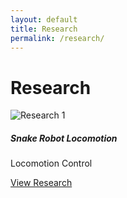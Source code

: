```yaml
---
layout: default
title: Research
permalink: /research/
---
```


# Research

<div class="row">
  <div class="col-md-4">
    <div class="card shadow-sm mb-4">
      <img src="/assets/images/res1.jpg" class="card-img-top" alt="Research 1">
      <div class="card-body">
        <h5 class="card-title">Snake Robot Locomotion</h5>
        <p><span class="badge bg-warning text-dark">Locomotion</span> <span class="badge bg-primary">Control</span></p>
        <a href="/research/bass/" class="btn btn-sm btn-outline-primary">View Research</a>
      </div>
    </div>
  </div>
</div>
